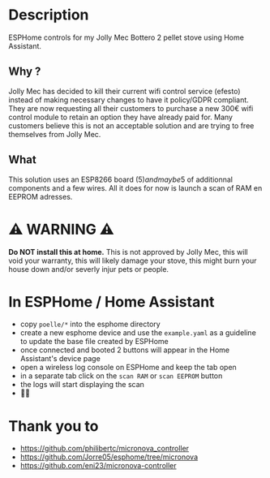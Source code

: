 # Description
ESPHome controls for my Jolly Mec Bottero 2 pellet stove using Home Assistant.

## Why ?
Jolly Mec has decided to kill their current wifi control service (efesto) instead of making necessary changes to have it policy/GDPR compliant. They are now requesting all their customers to purchase a new 300€ wifi control module to retain an option they have already paid for. Many customers believe this is not an acceptable solution and are trying to free themselves from Jolly Mec.

## What
This solution uses an ESP8266 board (5$) and maybe 5$ of additionnal components and a few wires.
All it does for now is launch a scan of RAM en EEPROM adresses.

# ⚠️ WARNING ⚠️
**Do NOT install this at home.** This is not approved by Jolly Mec, this will void your warranty, this will likely damage your stove, this might burn your house down and/or severly injur pets or people.

# In ESPHome / Home Assistant
- copy `poelle/*` into the esphome directory
- create a new esphome device and use the `example.yaml` as a guideline to update the base file created by ESPHome
- once connected and booted 2 buttons will appear in the Home Assistant's device page
- open a wireless log console on ESPHome and keep the tab open
- in a separate tab click on the `scan RAM` or `scan EEPROM` button
- the logs will start displaying the scan
- 🕵🏼

# Thank you to
- https://github.com/philibertc/micronova_controller
- https://github.com/Jorre05/esphome/tree/micronova
- https://github.com/eni23/micronova-controller
